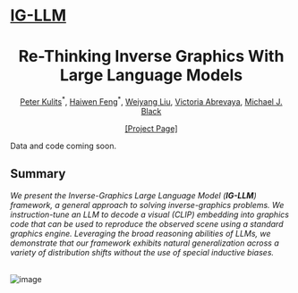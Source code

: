 # [IG-LLM](https://github.com/kulits/IG-LLM)

<h1 align=center>Re-Thinking Inverse Graphics With Large Language Models</h1>

<p align=center><a href="https://kulits.github.io/">Peter Kulits</a><sup>*</sup>, <a href="https://ps.is.mpg.de/person/hfeng">Haiwen Feng</a><sup>*</sup>, <a href="https://wyliu.com/">Weiyang Liu</a>, <a href="https://is.mpg.de/~vabrevaya">Victoria Abrevaya</a>, <a href="https://ps.is.mpg.de/person/black">Michael J. Black</a></p>

<p align=center><a href="https://ig-llm.is.tue.mpg.de">[Project Page]</a></p>

Data and code coming soon.

<h2>Summary</h2>
<em>We present the Inverse-Graphics Large Language Model (<b>IG-LLM</b>) framework, a general approach to solving inverse-graphics problems. We instruction-tune an LLM to decode a visual (CLIP) embedding into graphics code that can be used to reproduce the observed scene using a standard graphics engine. Leveraging the broad reasoning abilities of LLMs, we demonstrate that our framework exhibits natural generalization across a variety of distribution shifts without the use of special inductive biases.</em>
<br/><br/>

![image](https://ig-llm.is.tue.mpg.de/media/upload/header.jpeg)
